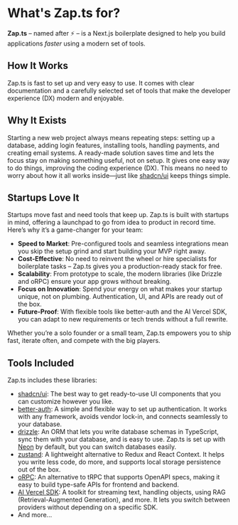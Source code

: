 # What's Zap.ts for?

**Zap.ts** – named after ⚡️ – is a Next.js boilerplate designed to help you build applications _faster_ using a modern set of tools.

## How It Works

Zap.ts is fast to set up and very easy to use. It comes with clear documentation and a carefully selected set of tools that make the developer experience (DX) modern and enjoyable.

## Why It Exists

Starting a new web project always means repeating steps: setting up a database, adding login features, installing tools, handling payments, and creating email systems. A ready-made solution saves time and lets the focus stay on making something useful, not on setup. It gives one easy way to do things, improving the coding experience (DX). This means no need to worry about how it all works inside—just like [shadcn/ui](https://ui.shadcn.com/) keeps things simple.

## Startups Love It

Startups move fast and need tools that keep up. Zap.ts is built with startups in mind, offering a launchpad to go from idea to product in record time. Here’s why it’s a game-changer for your team:

- **Speed to Market**: Pre-configured tools and seamless integrations mean you skip the setup grind and start building your MVP right away.
- **Cost-Effective**: No need to reinvent the wheel or hire specialists for boilerplate tasks – Zap.ts gives you a production-ready stack for free.
- **Scalability**: From prototype to scale, the modern libraries (like Drizzle and oRPC) ensure your app grows without breaking.
- **Focus on Innovation**: Spend your energy on what makes your startup unique, not on plumbing. Authentication, UI, and APIs are ready out of the box.
- **Future-Proof**: With flexible tools like better-auth and the AI Vercel SDK, you can adapt to new requirements or tech trends without a full rewrite.

Whether you’re a solo founder or a small team, Zap.ts empowers you to ship fast, iterate often, and compete with the big players.

## Tools Included

Zap.ts includes these libraries:

- [shadcn/ui](https://ui.shadcn.com/): The best way to get ready-to-use UI components that you can customize however you like.
- [better-auth](https://better-auth.com/): A simple and flexible way to set up authentication. It works with any framework, avoids vendor lock-in, and connects seamlessly to your database.
- [drizzle](https://orm.drizzle.team/): An ORM that lets you write database schemas in TypeScript, sync them with your database, and is easy to use. Zap.ts is set up with [Neon](https://neon.tech/) by default, but you can switch databases easily.
- [zustand](https://zustand-demo.pmnd.rs/): A lightweight alternative to Redux and React Context. It helps you write less code, do more, and supports local storage persistence out of the box.
- [oRPC](https://orpc.unnoq.com/): An alternative to tRPC that supports OpenAPI specs, making it easy to build type-safe APIs for frontend and backend.
- [AI Vercel SDK](https://sdk.vercel.ai/): A toolkit for streaming text, handling objects, using RAG (Retrieval-Augmented Generation), and more. It lets you switch between providers without depending on a specific SDK.
- And more...
